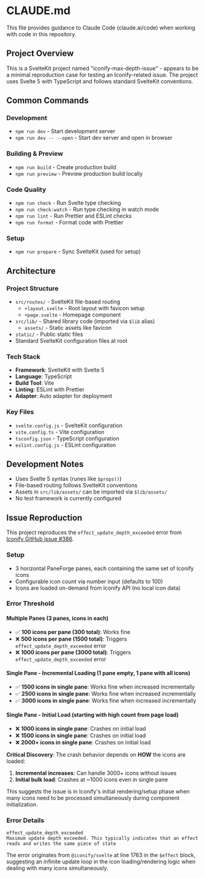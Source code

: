 # CLAUDE.md

This file provides guidance to Claude Code (claude.ai/code) when working with code in this repository.

## Project Overview

This is a SvelteKit project named "iconify-max-depth-issue" - appears to be a minimal reproduction case for testing an Iconify-related issue. The project uses Svelte 5 with TypeScript and follows standard SvelteKit conventions.

## Common Commands

### Development

- `npm run dev` - Start development server
- `npm run dev -- --open` - Start dev server and open in browser

### Building & Preview

- `npm run build` - Create production build
- `npm run preview` - Preview production build locally

### Code Quality

- `npm run check` - Run Svelte type checking
- `npm run check:watch` - Run type checking in watch mode
- `npm run lint` - Run Prettier and ESLint checks
- `npm run format` - Format code with Prettier

### Setup

- `npm run prepare` - Sync SvelteKit (used for setup)

## Architecture

### Project Structure

- `src/routes/` - SvelteKit file-based routing
  - `+layout.svelte` - Root layout with favicon setup
  - `+page.svelte` - Homepage component
- `src/lib/` - Shared library code (imported via `$lib` alias)
  - `assets/` - Static assets like favicon
- `static/` - Public static files
- Standard SvelteKit configuration files at root

### Tech Stack

- **Framework**: SvelteKit with Svelte 5
- **Language**: TypeScript
- **Build Tool**: Vite
- **Linting**: ESLint with Prettier
- **Adapter**: Auto adapter for deployment

### Key Files

- `svelte.config.js` - SvelteKit configuration
- `vite.config.ts` - Vite configuration
- `tsconfig.json` - TypeScript configuration
- `eslint.config.js` - ESLint configuration

## Development Notes

- Uses Svelte 5 syntax (runes like `$props()`)
- File-based routing follows SvelteKit conventions
- Assets in `src/lib/assets/` can be imported via `$lib/assets/`
- No test framework is currently configured

## Issue Reproduction

This project reproduces the `effect_update_depth_exceeded` error from [Iconify GitHub issue #386](https://github.com/iconify/iconify/issues/386).

### Setup

- 3 horizontal PaneForge panes, each containing the same set of Iconify icons
- Configurable icon count via number input (defaults to 100)
- Icons are loaded on-demand from Iconify API (no local icon data)

### Error Threshold

#### Multiple Panes (3 panes, icons in each)

- ✅ **100 icons per pane (300 total)**: Works fine
- ❌ **500 icons per pane (1500 total)**: Triggers `effect_update_depth_exceeded` error
- ❌ **1000 icons per pane (3000 total)**: Triggers `effect_update_depth_exceeded` error

#### Single Pane - Incremental Loading (1 pane empty, 1 pane with all icons)

- ✅ **1500 icons in single pane**: Works fine when increased incrementally
- ✅ **2500 icons in single pane**: Works fine when increased incrementally
- ✅ **3000 icons in single pane**: Works fine when increased incrementally

#### Single Pane - Initial Load (starting with high count from page load)

- ❌ **1000 icons in single pane**: Crashes on initial load
- ❌ **1500 icons in single pane**: Crashes on initial load
- ❌ **2000+ icons in single pane**: Crashes on initial load

**Critical Discovery**: The crash behavior depends on **HOW** the icons are loaded:

1. **Incremental increases**: Can handle 3000+ icons without issues
2. **Initial bulk load**: Crashes at ~1000 icons even in single pane

This suggests the issue is in Iconify's initial rendering/setup phase when many icons need to be processed simultaneously during component initialization.

### Error Details

```
effect_update_depth_exceeded
Maximum update depth exceeded. This typically indicates that an effect reads and writes the same piece of state
```

The error originates from `@iconify/svelte` at line 1763 in the `$effect` block, suggesting an infinite update loop in the icon loading/rendering logic when dealing with many icons simultaneously.

